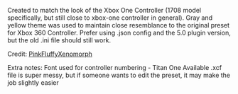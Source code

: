 Created to match the look of the Xbox One Controller (1708 model specifically, but still close to xbox-one controller in general).
Gray and yellow theme was used to maintain close resemblance to the original preset for Xbox 360 Controller.
Prefer using .json config and the 5.0 plugin version, but the old .ini file should still work.

Credit: [PinkFluffyXenomorph](https://github.com/PinkFluffyXenomorph)

Extra notes:
Font used for controller numbering - Titan One
Available .xcf file is super messy, but if someone wants to edit the preset, it may make the job slightly easier
